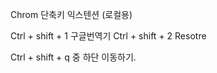 Chrom 단축키 익스텐션 (로컬용)

Ctrl + shift + 1    구글번역기
Ctrl + shift + 2    Resotre

Ctrl + shift + q    중 하단 이동하기.
